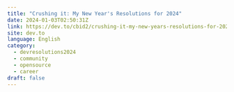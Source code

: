 ```yaml
---
title: "Crushing it: My New Year's Resolutions for 2024"
date: 2024-01-03T02:50:31Z
link: https://dev.to/cbid2/crushing-it-my-new-years-resolutions-for-2024-541l?utm_medium=RSS&utm_source=news.12bit.vn
site: dev.to
language: English
category:
  - devresolutions2024
  - community
  - opensource
  - career
draft: false
---
```

